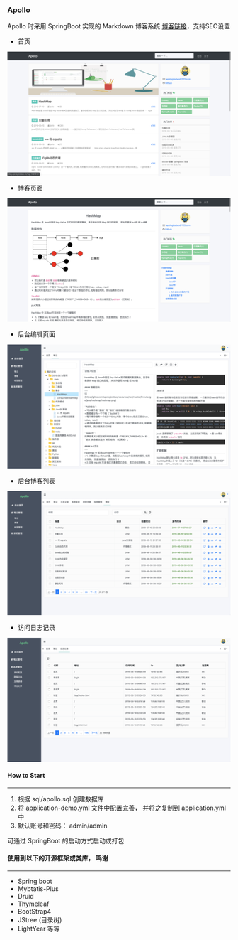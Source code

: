 ### Apollo
Apollo 时采用 SpringBoot 实现的 Markdown 博客系统 [博客链接](http://blog.apologizebao.cn)，支持SEO设置

+ 首页

![](https://raw.githubusercontent.com/7polo/resources/master/apollo/front_index.png)

+ 博客页面

![](https://raw.githubusercontent.com/7polo/resources/master/apollo/front_blog.png)

+ 后台编辑页面

![](https://raw.githubusercontent.com/7polo/resources/master/apollo/admin.png)

+ 后台博客列表

![](https://raw.githubusercontent.com/7polo/resources/master/apollo/admin_blog.png)

+ 访问日志记录

![](https://raw.githubusercontent.com/7polo/resources/master/apollo/admin_log.png)


#### How to Start
---
1. 根据 sql/apollo.sql 创建数据库
2. 将 application-demo.yml 文件中配置完善， 并将之复制到 application.yml 中
3. 默认账号和密码： admin/admin

可通过 SpringBoot 的启动方式启动或打包


#### 使用到以下的开源框架或类库， 鸣谢
---
+ Spring boot
+ Mybtatis-Plus
+ Druid
+ Thymeleaf
+ BootStrap4
+ JStree (目录树)
+ LightYear
等等
